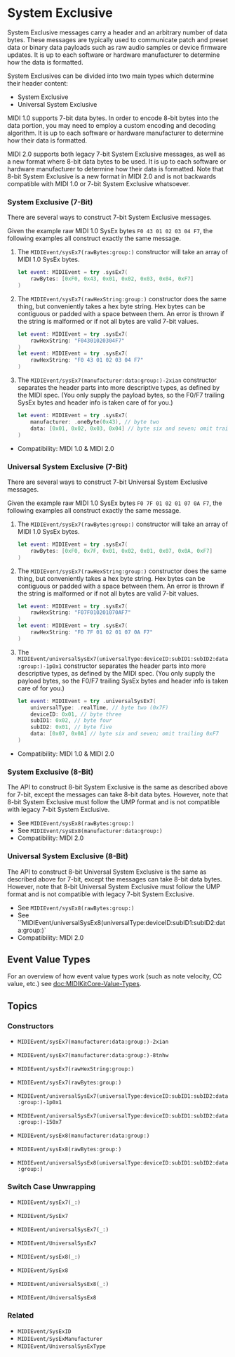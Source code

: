 # System Exclusive

System Exclusive messages carry a header and an arbitrary number of data bytes. These messages are typically used to communicate patch and preset data or binary data payloads such as raw audio samples or device firmware updates. It is up to each software or hardware manufacturer to determine how the data is formatted.

System Exclusives can be divided into two main types which determine their header content:

- System Exclusive
- Universal System Exclusive

MIDI 1.0 supports 7-bit data bytes. In order to encode 8-bit bytes into the data portion, you may need to employ a custom encoding and decoding algorithm. It is up to each software or hardware manufacturer to determine how their data is formatted.

MIDI 2.0 supports both legacy 7-bit System Exclusive messages, as well as a new format where 8-bit data bytes to be used. It is up to each software or hardware manufacturer to determine how their data is formatted. Note that 8-bit System Exclusive is a new format in MIDI 2.0 and is not backwards compatible with MIDI 1.0 or 7-bit System Exclusive whatsoever.

### System Exclusive (7-Bit)

There are several ways to construct 7-bit System Exclusive messages.

Given the example raw MIDI 1.0 SysEx bytes `F0 43 01 02 03 04 F7`, the following examples all construct exactly the same message.

1. The ``MIDIEvent/sysEx7(rawBytes:group:)`` constructor will take an array of MIDI 1.0 SysEx bytes.

   ```swift
   let event: MIDIEvent = try .sysEx7(
       rawBytes: [0xF0, 0x43, 0x01, 0x02, 0x03, 0x04, 0xF7]
   )
   ```

2. The ``MIDIEvent/sysEx7(rawHexString:group:)`` constructor does the same thing, but conveniently takes a hex byte string. Hex bytes can be contiguous or padded with a space between them. An error is thrown if the string is malformed or if not all bytes are valid 7-bit values.

   ```swift
   let event: MIDIEvent = try .sysEx7(
       rawHexString: "F04301020304F7"
   )
   let event: MIDIEvent = try .sysEx7(
       rawHexString: "F0 43 01 02 03 04 F7"
   )
   ```

3. The ``MIDIEvent/sysEx7(manufacturer:data:group:)-2xian`` constructor separates the header parts into more descriptive types, as defined by the MIDI spec. (You only supply the payload bytes, so the F0/F7 trailing SysEx bytes and header info is taken care of for you.)

   ```swift
   let event: MIDIEvent = try .sysEx7(
       manufacturer: .oneByte(0x43), // byte two
       data: [0x01, 0x02, 0x03, 0x04] // byte six and seven; omit trailing 0xF7
   )
   ```

- Compatibility: MIDI 1.0 & MIDI 2.0

### Universal System Exclusive (7-Bit)

There are several ways to construct 7-bit Universal System Exclusive messages.

Given the example raw MIDI 1.0 SysEx bytes `F0 7F 01 02 01 07 0A F7`, the following examples all construct exactly the same message.

1. The ``MIDIEvent/sysEx7(rawBytes:group:)`` constructor will take an array of MIDI 1.0 SysEx bytes.

   ```swift
   let event: MIDIEvent = try .sysEx7(
       rawBytes: [0xF0, 0x7F, 0x01, 0x02, 0x01, 0x07, 0x0A, 0xF7]
   )
   ```

2. The ``MIDIEvent/sysEx7(rawHexString:group:)`` constructor does the same thing, but conveniently takes a hex byte string. Hex bytes can be contiguous or padded with a space between them. An error is thrown if the string is malformed or if not all bytes are valid 7-bit values.

   ```swift
   let event: MIDIEvent = try .sysEx7(
       rawHexString: "F07F010201070AF7"
   )
   let event: MIDIEvent = try .sysEx7(
       rawHexString: "F0 7F 01 02 01 07 0A F7"
   )
   ```

3. The ``MIDIEvent/universalSysEx7(universalType:deviceID:subID1:subID2:data:group:)-1p0x1`` constructor separates the header parts into more descriptive types, as defined by the MIDI spec. (You only supply the payload bytes, so the F0/F7 trailing SysEx bytes and header info is taken care of for you.)
   
   ```swift
   let event: MIDIEvent = try .universalSysEx7(
       universalType: .realTime, // byte two (0x7F)
       deviceID: 0x01, // byte three
       subID1: 0x02, // byte four 
       subID2: 0x01, // byte five
       data: [0x07, 0x0A] // byte six and seven; omit trailing 0xF7
   )
   ```

- Compatibility: MIDI 1.0 & MIDI 2.0

### System Exclusive (8-Bit)

The API to construct 8-bit System Exclusive is the same as described above for 7-bit, except the messages can take 8-bit data bytes. However, note that 8-bit System Exclusive must follow the UMP format and is not compatible with legacy 7-bit System Exclusive.

- See ``MIDIEvent/sysEx8(rawBytes:group:)``
- See ``MIDIEvent/sysEx8(manufacturer:data:group:)``
- Compatibility: MIDI 2.0

### Universal System Exclusive (8-Bit)

The API to construct 8-bit Universal System Exclusive is the same as described above for 7-bit, except the messages can take 8-bit data bytes. However, note that 8-bit Universal System Exclusive must follow the UMP format and is not compatible with legacy 7-bit System Exclusive.

- See ``MIDIEvent/sysEx8(rawBytes:group:)``
- See ``MIDIEvent/universalSysEx8(universalType:deviceID:subID1:subID2:data:group:)`
- Compatibility: MIDI 2.0

## Event Value Types

For an overview of how event value types work (such as note velocity, CC value, etc.) see <doc:MIDIKitCore-Value-Types>.

## Topics

### Constructors

- ``MIDIEvent/sysEx7(manufacturer:data:group:)-2xian``
- ``MIDIEvent/sysEx7(manufacturer:data:group:)-8tnhw``
- ``MIDIEvent/sysEx7(rawHexString:group:)``
- ``MIDIEvent/sysEx7(rawBytes:group:)``
- ``MIDIEvent/universalSysEx7(universalType:deviceID:subID1:subID2:data:group:)-1p0x1``
- ``MIDIEvent/universalSysEx7(universalType:deviceID:subID1:subID2:data:group:)-150x7``

- ``MIDIEvent/sysEx8(manufacturer:data:group:)``
- ``MIDIEvent/sysEx8(rawBytes:group:)``
- ``MIDIEvent/universalSysEx8(universalType:deviceID:subID1:subID2:data:group:)``

### Switch Case Unwrapping

- ``MIDIEvent/sysEx7(_:)``
- ``MIDIEvent/SysEx7``

- ``MIDIEvent/universalSysEx7(_:)``
- ``MIDIEvent/UniversalSysEx7``

- ``MIDIEvent/sysEx8(_:)``
- ``MIDIEvent/SysEx8``

- ``MIDIEvent/universalSysEx8(_:)``
- ``MIDIEvent/UniversalSysEx8``

### Related

- ``MIDIEvent/SysExID``
- ``MIDIEvent/SysExManufacturer``
- ``MIDIEvent/UniversalSysExType``
